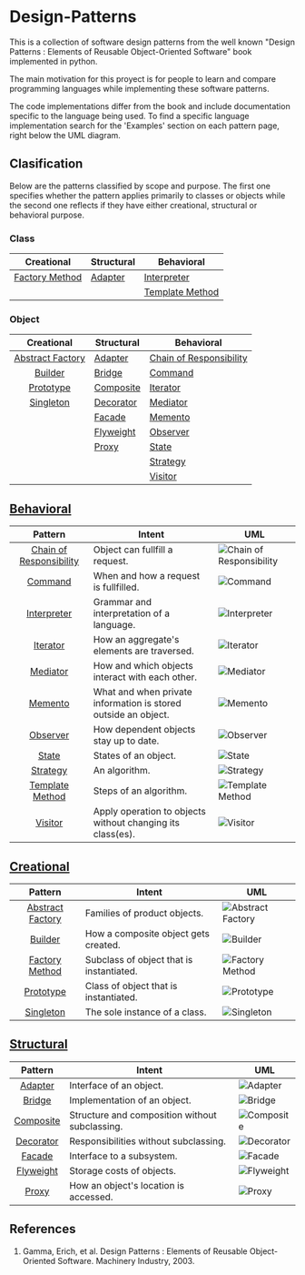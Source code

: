 # Design-Patterns
This is a collection of software design patterns from the well known "Design Patterns : Elements of Reusable Object-Oriented Software" book implemented in python.

The main motivation for this proyect is for people to learn and compare programming languages while implementing these software patterns.

The code implementations differ from the book and include documentation specific to the language being used. To find a specific language implementation search for the 'Examples' section on each pattern page, right below the UML diagram.

## Clasification

Below are the patterns classified by scope and purpose. The first one specifies whether the pattern applies primarily to classes or objects while the second one reflects if they have either creational, structural or behavioral purpose.

### Class

Creational           | Structural   | Behavioral
:------------------: | ------------ | -------------------
[Factory Method][10] | [Adapter][2] | [Interpreter][12]
                     |              | [Template Method][22]

### Object

Creational             | Structural      | Behavioral
:--------------------: | --------------- | ---------
[Abstract Factory][1]  | [Adapter][2]    | [Chain of Responsibility][5]
[Builder][4]           | [Bridge][3]     | [Command][6]
[Prototype][17]        | [Composite][7]  | [Iterator][13]
[Singleton][19]        | [Decorator][8]  | [Mediator][14]
                       | [Facade][9]     | [Memento][15]
                       | [Flyweight][11] | [Observer][16]
                       | [Proxy][18]     | [State][20]
                       |                 | [Strategy][21]
                       |                 | [Visitor][23]


## [Behavioral](./readmes/behavioral.md)
Pattern                      | Intent | UML
:--------------------------: | ------ | ------
[Chain of Responsibility][5] | Object can fullfill a request.                                 | ![Chain of Responsibility][28]
[Command][6]                 | When and how a request is fullfilled.                          | ![Command][29]
[Interpreter][12]            | Grammar and interpretation of a language.                      | ![Interpreter][35]
[Iterator][13]               | How an aggregate's elements are traversed.                     | ![Iterator][36]
[Mediator][14]               | How and which objects interact with each other.                | ![Mediator][37]
[Memento][15]                | What and when private information is stored outside an object. | ![Memento][38]
[Observer][16]               | How dependent objects stay up to date.                         | ![Observer][39]
[State][20]                  | States of an object.                                           | ![State][43]
[Strategy][21]               | An algorithm.                                                  | ![Strategy][44]
[Template Method][22]        | Steps of an algorithm.                                         | ![Template Method][45]
[Visitor][23]                | Apply operation to objects without changing its class(es).     | ![Visitor][46]

## [Creational](./readmes/creational.md)
Pattern          | Intent | UML
:-------------------: | ------ | ------
[Abstract Factory][1] | Families of product objects.             | ![Abstract Factory][24]
[Builder][4]          | How a composite object gets created.     | ![Builder][27]
[Factory Method][10]  | Subclass of object that is instantiated. | ![Factory Method][33]
[Prototype][17]       | Class of object that is instantiated.    | ![Prototype][40]
[Singleton][19]       | The sole instance of a class.            | ![Singleton][42]

## [Structural](./readmes/structural.md)
Pattern                             | Intent | UML
:-------------: | ------ | ------
[Adapter][2]    | Interface of an object.                        | ![Adapter][25]
[Bridge][3]     | Implementation of an object.                   | ![Bridge][26]
[Composite][7]  | Structure and composition without subclassing. | ![Composite][30]
[Decorator][8]  | Responsibilities without subclassing.          | ![Decorator][31]
[Facade][9]     | Interface to a subsystem.                      | ![Facade][32]
[Flyweight][11] | Storage costs of objects.                      | ![Flyweight][34]
[Proxy][18]     | How an object's location is accessed.          | ![Proxy][41]


[1]: ./readmes/abstract.md
[2]: ./readmes/adapter.md
[3]: ./readmes/bridge.md
[4]: ./readmes/builder.md
[5]: ./readmes/chain.md
[6]: ./readmes/command.md
[7]: ./readmes/composite.md
[8]: ./readmes/decorator.md
[9]: ./readmes/facade.md
[10]: ./readmes/factory.md
[11]: ./readmes/flyweight.md
[12]: ./readmes/interpreter.md
[13]: ./readmes/iterator.md
[14]: ./readmes/mediator.md
[15]: ./readmes/memento.md
[16]: ./readmes/observer.md
[17]: ./readmes/prototype.md
[18]: ./readmes/proxy.md
[19]: ./readmes/singleton.md
[20]: ./readmes/state.md
[21]: ./readmes/strategy.md
[22]: ./readmes/template.md
[23]: ./readmes/visitor.md

[24]: http://www.plantuml.com/plantuml/proxy?cache=no&src=https://raw.githubusercontent.com/rcavaz/Design-Patterns/feature/python/uml/abstract.uml
[25]: http://www.plantuml.com/plantuml/proxy?cache=no&src=https://raw.githubusercontent.com/rcavaz/Design-Patterns/feature/python/uml/adapter.uml
[26]: http://www.plantuml.com/plantuml/proxy?cache=no&src=https://raw.githubusercontent.com/rcavaz/Design-Patterns/feature/python/uml/bridge.uml
[27]: http://www.plantuml.com/plantuml/proxy?cache=no&src=https://raw.githubusercontent.com/rcavaz/Design-Patterns/feature/python/uml/builder.uml
[28]: http://www.plantuml.com/plantuml/proxy?cache=no&src=https://raw.githubusercontent.com/rcavaz/Design-Patterns/feature/python/uml/chain.uml
[29]: http://www.plantuml.com/plantuml/proxy?cache=no&src=https://raw.githubusercontent.com/rcavaz/Design-Patterns/feature/python/uml/command.uml
[30]: http://www.plantuml.com/plantuml/proxy?cache=no&src=https://raw.githubusercontent.com/rcavaz/Design-Patterns/feature/python/uml/composite.uml
[31]: http://www.plantuml.com/plantuml/proxy?cache=no&src=https://raw.githubusercontent.com/rcavaz/Design-Patterns/feature/python/uml/decorator.uml
[32]: http://www.plantuml.com/plantuml/proxy?cache=no&src=https://raw.githubusercontent.com/rcavaz/Design-Patterns/feature/python/uml/facade.uml
[33]: http://www.plantuml.com/plantuml/proxy?cache=no&src=https://raw.githubusercontent.com/rcavaz/Design-Patterns/feature/python/uml/factory.uml
[34]: http://www.plantuml.com/plantuml/proxy?cache=no&src=https://raw.githubusercontent.com/rcavaz/Design-Patterns/feature/python/uml/flyweight.uml
[35]: http://www.plantuml.com/plantuml/proxy?cache=no&src=https://raw.githubusercontent.com/rcavaz/Design-Patterns/feature/python/uml/interpreter.uml
[36]: http://www.plantuml.com/plantuml/proxy?cache=no&src=https://raw.githubusercontent.com/rcavaz/Design-Patterns/feature/python/uml/iterator.uml
[37]: http://www.plantuml.com/plantuml/proxy?cache=no&src=https://raw.githubusercontent.com/rcavaz/Design-Patterns/feature/python/uml/mediator.uml
[38]: http://www.plantuml.com/plantuml/proxy?cache=no&src=https://raw.githubusercontent.com/rcavaz/Design-Patterns/feature/python/uml/memento.uml
[39]: http://www.plantuml.com/plantuml/proxy?cache=no&src=https://raw.githubusercontent.com/rcavaz/Design-Patterns/feature/python/uml/observer.uml
[40]: http://www.plantuml.com/plantuml/proxy?cache=no&src=https://raw.githubusercontent.com/rcavaz/Design-Patterns/feature/python/uml/prototype.uml
[41]: http://www.plantuml.com/plantuml/proxy?cache=no&src=https://raw.githubusercontent.com/rcavaz/Design-Patterns/feature/python/uml/proxy.uml
[42]: http://www.plantuml.com/plantuml/proxy?cache=no&src=https://raw.githubusercontent.com/rcavaz/Design-Patterns/feature/python/uml/singleton.uml
[43]: http://www.plantuml.com/plantuml/proxy?cache=no&src=https://raw.githubusercontent.com/rcavaz/Design-Patterns/feature/python/uml/state.uml
[44]: http://www.plantuml.com/plantuml/proxy?cache=no&src=https://raw.githubusercontent.com/rcavaz/Design-Patterns/feature/python/uml/strategy.uml
[45]: http://www.plantuml.com/plantuml/proxy?cache=no&src=https://raw.githubusercontent.com/rcavaz/Design-Patterns/feature/python/uml/template.uml
[46]: http://www.plantuml.com/plantuml/proxy?cache=no&src=https://raw.githubusercontent.com/rcavaz/Design-Patterns/feature/python/uml/visitor.uml

## References
1. Gamma, Erich, et al. Design Patterns : Elements of Reusable Object-Oriented Software. Machinery Industry, 2003.
